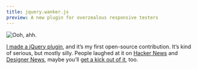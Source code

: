 ```yaml
---
title: jquery.wanker.js
preview: A new plugin for overzealous responsive testers
---
```


![Ooh, ahh.](http://f.cl.ly/items/0i0k0X2d0D453v2k2j1O/responsive.gif)

[I made a jQuery plugin](/makes/wanker), and it’s my first open-source contribution. It’s kind of serious, but mostly silly. People laughed at it on [Hacker News](https://news.ycombinator.com/item?id=7172263) and [Designer News](https://news.layervault.com/stories/14232-wankerjs-from-mig-reyes), maybe you’ll [get a kick out of it](/makes/wanker), too.
